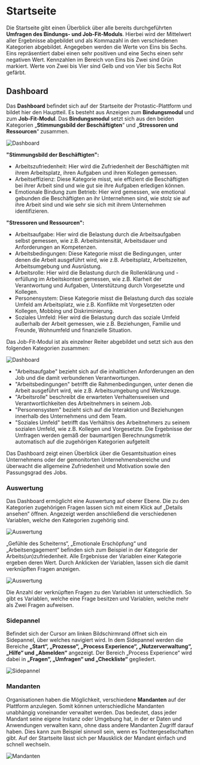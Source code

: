 
# Startseite
Die Startseite gibt einen Überblick über alle bereits durchgeführten **Umfragen des Bindungs- und Job-Fit-Moduls**. 
Hierbei wird der Mittelwert aller Ergebnisse abgebildet und als Kommazahl in den verschiedenen Kategorien abgebildet. Angegeben werden die Werte von Eins bis Sechs. Eins repräsentiert dabei einen sehr positiven und eine Sechs einen sehr negativen Wert. Kennzahlen im Bereich von Eins bis Zwei sind Grün markiert. Werte von Zwei bis Vier sind Gelb und von Vier bis Sechs Rot gefärbt.
## Dashboard
Das **Dashboard** befindet sich auf der Startseite der Protastic-Plattform und bildet hier den Hauptteil. Es besteht 
aus Anzeigen zum **Bindungsmodul** und zum **Job-Fit-Modul**.
Das **Bindungsmodul** setzt sich aus den beiden Kategorien „**Stimmungsbild der Beschäftigten**“ und „**Stressoren und 
Ressourcen**“ zusammen.

![Dashboard](/assets/images/screenshots/dashboard1.png "Dashboard")

**"Stimmungsbild der Beschäftigten":**
- Arbeitszufriedenheit: Hier wird die Zufriedenheit der Beschäftigten mit ihrem Arbeitsplatz, ihren Aufgaben und 
     ihren Kollegen gemessen.
- Arbeitseffizienz: Diese Kategorie misst, wie effizient die Beschäftigten bei ihrer Arbeit sind und wie gut sie ihre 
  Aufgaben erledigen können.
- Emotionale Bindung zum Betrieb: Hier wird gemessen, wie emotional gebunden die Beschäftigten an ihr Unternehmen 
  sind, wie stolz sie auf ihre Arbeit sind und wie sehr sie sich mit ihrem Unternehmen identifizieren.

**"Stressoren und Ressourcen":**
- Arbeitsaufgabe: Hier wird die Belastung durch die Arbeitsaufgaben selbst gemessen, wie z.B. Arbeitsintensität, Arbeitsdauer und Anforderungen an Kompetenzen.
- Arbeitsbedingungen: Diese Kategorie misst die Bedingungen, unter denen die Arbeit ausgeführt wird, wie z.B. Arbeitsplatz, Arbeitszeiten, Arbeitsumgebung und Ausrüstung.
- Arbeitsrolle: Hier wird die Belastung durch die Rollenklärung und -erfüllung im Arbeitskontext gemessen, wie z.B. Klarheit der Verantwortung und Aufgaben, Unterstützung durch Vorgesetzte und Kollegen.
- Personensystem: Diese Kategorie misst die Belastung durch das soziale Umfeld am Arbeitsplatz, wie z.B. Konflikte mit Vorgesetzten oder Kollegen, Mobbing und Diskriminierung.
- Soziales Umfeld: Hier wird die Belastung durch das soziale Umfeld außerhalb der Arbeit gemessen, wie z.B. Beziehungen, Familie und Freunde, Wohnumfeld und finanzielle Situation.

Das Job-Fit-Modul ist als einzelner Reiter abgebildet und setzt sich aus den folgenden Kategorien zusammen:

![Dashboard](/assets/images/screenshots/dashboard2.png "Dashboard")

- "Arbeitsaufgabe" bezieht sich auf die inhaltlichen Anforderungen an den Job und die damit verbundenen Verantwortungen.
- "Arbeitsbedingungen" betrifft die Rahmenbedingungen, unter denen die Arbeit ausgeführt wird, wie z.B. Arbeitsumgebung und Werkzeuge.
- "Arbeitsrolle" beschreibt die erwarteten Verhaltensweisen und Verantwortlichkeiten des Arbeitnehmers in seinem Job.
- "Personensystem" bezieht sich auf die Interaktion und Beziehungen innerhalb des Unternehmens und dem Team.
- "Soziales Umfeld" betrifft das Verhältnis des Arbeitnehmers zu seinem sozialen Umfeld, wie z.B. Kollegen und Vorgesetzte. Die Ergebnisse der Umfragen werden gemäß der baumartigen Berechnungsmetrik automatisch auf die zugehörigen Kategorien aufgeteilt

Das Dashboard zeigt einen Überblick über die Gesamtsituation eines Unternehmens oder der gemonitorten Unternehmensbereiche und überwacht die allgemeine Zufriedenheit und Motivation sowie den Passungsgrad des Jobs.

### Auswertung
Das Dashboard ermöglicht eine Auswertung auf oberer Ebene. Die zu den Kategorien zugehörigen Fragen lassen sich mit einem Klick auf „Details ansehen“ öffnen. Angezeigt werden anschließend die verschiedenen Variablen, welche den Kategorien zugehörig sind.

![Auswertung](/assets/images/screenshots/auswertung1.png "Auswertung")

„Gefühle des Scheiterns“, „Emotionale Erschöpfung“ und „Arbeitsengagement“ befinden sich zum Beispiel in der Kategorie der Arbeits(un)zufriedenheit. Alle Ergebnisse der Variablen einer Kategorie ergeben deren Wert. Durch Anklicken der Variablen, lassen sich die damit verknüpften Fragen anzeigen.

![Auswertung](/assets/images/screenshots/auswertung2.png "Auswertung")

Die Anzahl der verknüpften Fragen zu den Variablen ist unterschiedlich. So gibt es Variablen, welche eine Frage besitzen und Variablen, welche mehr als Zwei Fragen aufweisen. 

### Sidepannel
Befindet sich der Cursor am linken Bildschirmrand öffnet sich ein Sidepannel, über welches navigiert wird. In dem Sidepannel werden die Bereiche **„Start“, „Prozesse“, „Process Experience“, „Nutzerverwaltung“, „Hilfe“ und „Abmelden“** angezeigt. Der Bereich „Process Experience“ wird dabei in **„Fragen“, „Umfragen“ und „Checkliste“** gegliedert.

![Sidepannel](/assets/images/screenshots/sidepanel.png "Sidepannel")

### Mandanten
Organisationen haben die Möglichkeit, verschiedene **Mandanten** auf der Plattform anzulegen. Somit können unterschiedliche Mandanten unabhängig voneinander verwaltet werden. Das bedeutet, dass jeder Mandant seine eigene Instanz oder Umgebung hat, in der er Daten und Anwendungen verwalten kann, ohne dass andere Mandanten Zugriff darauf haben. Dies kann zum Beispiel sinnvoll sein, wenn es Tochtergesellschaften gibt. Auf der Startseite lässt sich per Mausklick der Mandant einfach und schnell wechseln.

![Mandanten](/assets/images/screenshots/mandanten.png "Mandanten")
